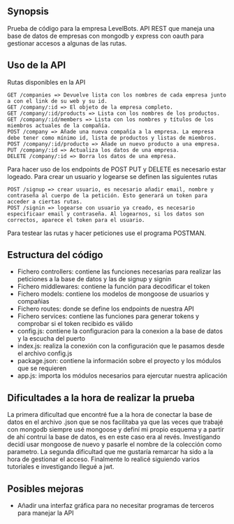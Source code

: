 ## Synopsis

Prueba de código para la empresa LevelBots. 
API REST que maneja una base de datos de empresas con mongodb y express con oauth para gestionar accesos a algunas de las rutas.

## Uso de la API
	
Rutas disponibles en la API	
	
	GET /companies => Devuelve lista con los nombres de cada empresa junto a con el link de su web y su id.
	GET /company/:id => El objeto de la empresa completo.
	GET /company/:id/products => Lista con los nombres de los productos.
	GET /company/:id/members => Lista con los nombres y títulos de los miembros actuales de la compañía.
	POST /company => Añade una nueva compañía a la empresa. La empresa debe tener como mínimo id, lista de productos y listas de miembros.
	POST /company/:id/producto => Añade un nuevo producto a una empresa.
	PUT /company/:id => Actualiza los datos de una empresa.
	DELETE /company/:id => Borra los datos de una empresa.
	
Para hacer uso de los endpoints de POST PUT y DELETE es necesario estar logeado. Para crear un usuario y logearse se definen las siguientes rutas

	POST /signup => crear usuario, es necesario añadir email, nombre y contraseña al cuerpo de la petición. Esto generará un token para acceder a ciertas rutas.
	POST /signin => logearse con usuario ya creado, es necesario especificaar email y contraseña. Al logearnos, si los datos son correctos, aparece el token para el usuario.

Para testear las rutas y hacer peticiones use el programa POSTMAN.

## Estructura del código

- Fichero controllers: contiene las funciones necesarias para realizar las peticiones a la base de datos y las de signup y signin
- Fichero middlewares: contiene la función para decodificar el token 
- Fichero models: contiene los modelos de mongoose de usuarios y compañias
- Fichero routes: donde se define los endpoints de nuestra API
- Fichero services: contiene las funciones para generar tokens y comprobar si el token recibido es válido
- config.js: contiene la configuracion para la conexion a la base de datos y la escucha del puerto
- index.js: realiza la conexión con la configuración que le pasamos desde el archivo config.js
- package.json: contiene la información sobre el proyecto y los módulos que se requieren
- app.js: importa los módulos necesarios para ejercutar nuestra aplicación

## Dificultades a la hora de realizar la prueba

La primera dificultad que encontré fue a la hora de conectar la base de datos en el archivo .json que se nos facilitaba ya que las veces que trabajé con mongodb siempre usé mongoose y definí mi propio esquema y a partir de ahí contruí 
la base de datos, es en este caso era al revés. Investigando decidí usar mongoose de nuevo y pasarle el nombre de la colección como parametro.
La segunda dificultad que me gustaría remarcar ha sido a la hora de gestionar el acceso. Finalmente lo realicé siguiendo varios tutoriales e investigando llegué a jwt.

## Posibles mejoras

- Añadir una interfaz gráfica para no necesitar programas de terceros para manejar la API
